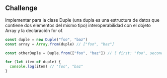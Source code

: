 ## Challenge

Implementar para la clase Duple (una dupla es una estructura de datos que contiene dos elementos del mismo tipo)
interoperabilidad con el objeto Array y la declaración for of.

```javascript
const duple = new Duple("foo", "baz")
const array = Array.from(duple) // ["foo", "baz"]

const otherDuple = Duple.from(["foo", "baz"]) // { first: "foo", second: "baz }

for (let item of duple) {
  console.log(item) // "foo", "baz"
}
```
